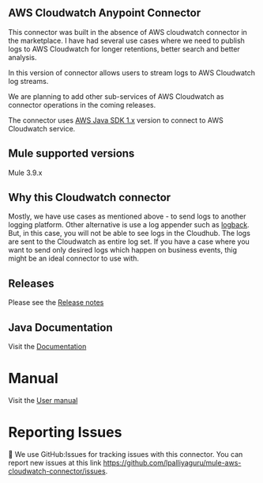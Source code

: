 ## AWS Cloudwatch Anypoint Connector

This connector was built in the absence of AWS cloudwatch connector in the marketplace. I have had several use cases where we need to publish logs to AWS Cloudwatch for longer retentions, better search and better analysis.

In this version of connector allows users to stream logs to AWS Cloudwatch log streams. 

We are planning to add other sub-services of AWS Cloudwatch as connector operations in the coming releases. 

The connector uses [AWS Java SDK 1.x](https://docs.aws.amazon.com/AWSJavaSDK/latest/javadoc/index.html) version to connect to AWS Cloudwatch service. 

## Mule supported versions

Mule 3.9.x

## Why this Cloudwatch connector 
Mostly, we have use cases as mentioned above - to send logs to another logging platform.
Other alternative is use a log appender such as [logback](https://logback.qos.ch/). But, in this case, you will not be able to see logs in the Cloudhub. The logs are sent to the Cloudwatch as entire log set. 
If you have a case where you want to send only desired logs which happen on business events, thig might be an ideal connector to use with. 

## Releases
Please see the [Release notes](https://github.com/lpalliyaguru/mule-aws-cloudwatch-connector/blob/4.x/doc/release-notes.adoc)

## Java Documentation
Visit the [Documentation](https://github.com/lpalliyaguru/mule-aws-cloudwatch-connector/blob/4.x/doc/user-manual.adoc)

# Manual 
Visit the [User manual](https://github.com/lpalliyaguru/mule-aws-cloudwatch-connector/doc/user-manual.adoc)

# Reporting Issues 
:construction:
We use GitHub:Issues for tracking issues with this connector. You can report new issues at this link https://github.com/lpalliyaguru/mule-aws-cloudwatch-connector/issues.

